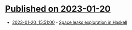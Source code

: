 # [Published on 2023-01-20](index.md)

* [2023-01-20, 15:51:00](https://lobste.rs/s/ct1u0s/space_leaks_exploration_haskell) - [Space leaks exploration in Haskell](https://cs.stanford.edu/~sumith/docs/report-spaceleaks.pdf)
